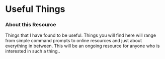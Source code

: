 # Useful Things
### About this Resource
Things that I have found to be useful. Things you will find here will range from simple command prompts to online resources and just about everything in between. This will be an ongoing resource for anyone who is interested in such a thing..